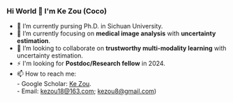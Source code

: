 ### Hi World 👋 I'm Ke Zou (Coco)

- 🔭 I’m currently pursing Ph.D. in Sichuan University.
- 🌱 I’m currently focusing on __medical image analysis__ with __uncertainty estimation__.
- 👯 I’m looking to collaborate on __trustworthy multi-modality learning__ with uncertainty estimation.
- ⚡ I'm looking for __Postdoc/Research fellow__ in 2024.
- 📫 How to reach me:  
      - Google Scholar: [Ke Zou](https://scholar.google.com/citations?user=fRvi7zkAAAAJ&hl=zh-CN).\
      - Email: kezou18@163.com; kezou8@gmail.com)  
  
<!--
**Cocofeat/Cocofeat** is a ✨ _special_ ✨ repository because its `README.md` (this file) appears on your GitHub profile.
-->
